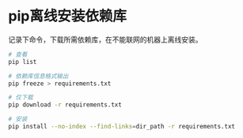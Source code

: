# pip离线安装依赖库

记录下命令，下载所需依赖库，在不能联网的机器上离线安装。
```bash
# 查看
pip list

# 依赖库信息格式输出
pip freeze > requirements.txt

# 仅下载
pip download -r requirements.txt

# 安装
pip install --no-index --find-links=dir_path -r requirements.txt
```
